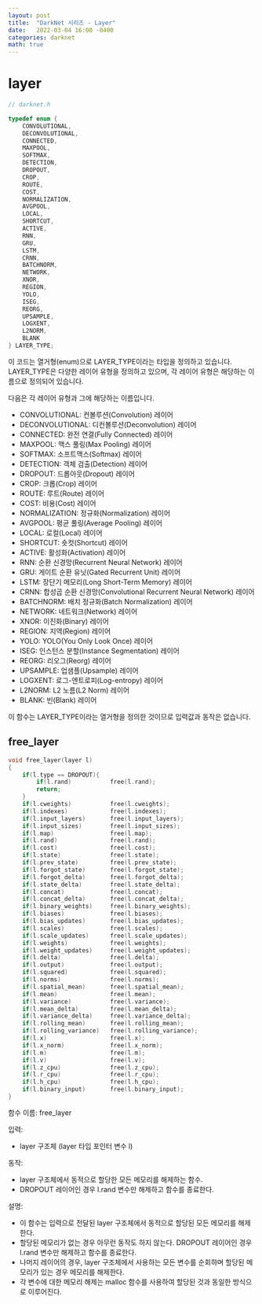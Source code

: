 ```yaml
---
layout: post
title:  "DarkNet 시리즈 - Layer"
date:   2022-03-04 16:00 -0400
categories: darknet
math: true
---
```


# layer

```c
// darknet.h

typedef enum {
    CONVOLUTIONAL,
    DECONVOLUTIONAL,
    CONNECTED,
    MAXPOOL,
    SOFTMAX,
    DETECTION,
    DROPOUT,
    CROP,
    ROUTE,
    COST,
    NORMALIZATION,
    AVGPOOL,
    LOCAL,
    SHORTCUT,
    ACTIVE,
    RNN,
    GRU,
    LSTM,
    CRNN,
    BATCHNORM,
    NETWORK,
    XNOR,
    REGION,
    YOLO,
    ISEG,
    REORG,
    UPSAMPLE,
    LOGXENT,
    L2NORM,
    BLANK
} LAYER_TYPE;
```

이 코드는 열거형(enum)으로 LAYER\_TYPE이라는 타입을 정의하고 있습니다. LAYER\_TYPE은 다양한 레이어 유형을 정의하고 있으며, 각 레이어 유형은 해당하는 이름으로 정의되어 있습니다.

다음은 각 레이어 유형과 그에 해당하는 이름입니다.

* CONVOLUTIONAL: 컨볼루션(Convolution) 레이어
* DECONVOLUTIONAL: 디컨볼루션(Deconvolution) 레이어
* CONNECTED: 완전 연결(Fully Connected) 레이어
* MAXPOOL: 맥스 풀링(Max Pooling) 레이어
* SOFTMAX: 소프트맥스(Softmax) 레이어
* DETECTION: 객체 검출(Detection) 레이어
* DROPOUT: 드롭아웃(Dropout) 레이어
* CROP: 크롭(Crop) 레이어
* ROUTE: 루트(Route) 레이어
* COST: 비용(Cost) 레이어
* NORMALIZATION: 정규화(Normalization) 레이어
* AVGPOOL: 평균 풀링(Average Pooling) 레이어
* LOCAL: 로컬(Local) 레이어
* SHORTCUT: 숏컷(Shortcut) 레이어
* ACTIVE: 활성화(Activation) 레이어
* RNN: 순환 신경망(Recurrent Neural Network) 레이어
* GRU: 게이트 순환 유닛(Gated Recurrent Unit) 레이어
* LSTM: 장단기 메모리(Long Short-Term Memory) 레이어
* CRNN: 합성곱 순환 신경망(Convolutional Recurrent Neural Network) 레이어
* BATCHNORM: 배치 정규화(Batch Normalization) 레이어
* NETWORK: 네트워크(Network) 레이어
* XNOR: 이진화(Binary) 레이어
* REGION: 지역(Region) 레이어
* YOLO: YOLO(You Only Look Once) 레이어
* ISEG: 인스턴스 분할(Instance Segmentation) 레이어
* REORG: 리오그(Reorg) 레이어
* UPSAMPLE: 업샘플(Upsample) 레이어
* LOGXENT: 로그-엔트로피(Log-entropy) 레이어
* L2NORM: L2 노름(L2 Norm) 레이어
* BLANK: 빈(Blank) 레이어

이 함수는 LAYER\_TYPE이라는 열거형을 정의한 것이므로 입력값과 동작은 없습니다.



## free\_layer

```c
void free_layer(layer l)
{
    if(l.type == DROPOUT){
        if(l.rand)           free(l.rand);
        return;
    }
    if(l.cweights)           free(l.cweights);
    if(l.indexes)            free(l.indexes);
    if(l.input_layers)       free(l.input_layers);
    if(l.input_sizes)        free(l.input_sizes);
    if(l.map)                free(l.map);
    if(l.rand)               free(l.rand);
    if(l.cost)               free(l.cost);
    if(l.state)              free(l.state);
    if(l.prev_state)         free(l.prev_state);
    if(l.forgot_state)       free(l.forgot_state);
    if(l.forgot_delta)       free(l.forgot_delta);
    if(l.state_delta)        free(l.state_delta);
    if(l.concat)             free(l.concat);
    if(l.concat_delta)       free(l.concat_delta);
    if(l.binary_weights)     free(l.binary_weights);
    if(l.biases)             free(l.biases);
    if(l.bias_updates)       free(l.bias_updates);
    if(l.scales)             free(l.scales);
    if(l.scale_updates)      free(l.scale_updates);
    if(l.weights)            free(l.weights);
    if(l.weight_updates)     free(l.weight_updates);
    if(l.delta)              free(l.delta);
    if(l.output)             free(l.output);
    if(l.squared)            free(l.squared);
    if(l.norms)              free(l.norms);
    if(l.spatial_mean)       free(l.spatial_mean);
    if(l.mean)               free(l.mean);
    if(l.variance)           free(l.variance);
    if(l.mean_delta)         free(l.mean_delta);
    if(l.variance_delta)     free(l.variance_delta);
    if(l.rolling_mean)       free(l.rolling_mean);
    if(l.rolling_variance)   free(l.rolling_variance);
    if(l.x)                  free(l.x);
    if(l.x_norm)             free(l.x_norm);
    if(l.m)                  free(l.m);
    if(l.v)                  free(l.v);
    if(l.z_cpu)              free(l.z_cpu);
    if(l.r_cpu)              free(l.r_cpu);
    if(l.h_cpu)              free(l.h_cpu);
    if(l.binary_input)       free(l.binary_input);
}

```

함수 이름: free\_layer

입력:&#x20;

* layer 구조체 (layer 타입 포인터 변수 l)

동작:&#x20;

* layer 구조체에서 동적으로 할당한 모든 메모리를 해제하는 함수.&#x20;
* DROPOUT 레이어인 경우 l.rand 변수만 해제하고 함수를 종료한다.

설명:&#x20;

* 이 함수는 입력으로 전달된 layer 구조체에서 동적으로 할당된 모든 메모리를 해제한다.&#x20;
* 할당된 메모리가 없는 경우 아무런 동작도 하지 않는다. DROPOUT 레이어인 경우 l.rand 변수만 해제하고 함수를 종료한다.&#x20;
* 나머지 레이어의 경우, layer 구조체에서 사용하는 모든 변수를 순회하며 할당된 메모리가 있는 경우 메모리를 해제한다.&#x20;
* 각 변수에 대한 메모리 해제는 malloc 함수를 사용하여 할당된 것과 동일한 방식으로 이루어진다.
